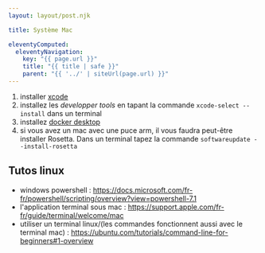 ```yaml
---
layout: layout/post.njk

title: Système Mac

eleventyComputed:
  eleventyNavigation:
    key: "{{ page.url }}"
    title: "{{ title | safe }}"
    parent: "{{ '../' | siteUrl(page.url) }}"
---
```




1. installer [xcode](https://apps.apple.com/us/app/xcode/id497799835?mt=12)
2. installez les *developper tools* en tapant la commande `xcode-select --install` dans un terminal
3. installez [docker desktop](https://www.docker.com/)
4. si vous avez un mac avec une puce arm, il vous faudra peut-être installer Rosetta. Dans un terminal tapez la commande `softwareupdate --install-rosetta`


## Tutos linux

* windows powershell : <https://docs.microsoft.com/fr-fr/powershell/scripting/overview?view=powershell-7.1>
* l'application terminal sous mac : <https://support.apple.com/fr-fr/guide/terminal/welcome/mac>
* utiliser un terminal linux/(les commandes fonctionnent aussi avec le terminal mac) : <https://ubuntu.com/tutorials/command-line-for-beginners#1-overview>
